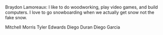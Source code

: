 Braydon Lamoreaux:
I like to do woodworking, play video games, and build computers. I love to go snowboarding when we actually get snow not the fake snow. 

Mitchell Morris
Tyler Edwards
Diego Duran
Diego Garcia
